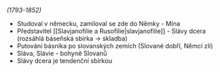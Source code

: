 *(1793-1852)*
- Studoval v německu, zamiloval se zde do Němky - Mína
- Představitel [[Slavjanofilie a Rusofilie|slavjanofilie]] - Slávy dcera (rozsáhlá báseňská sbírka -> skladba)
- Putování básníka po slovanských zemích (Slované dobří, Němci zlí)
- Sláva, Slávie - bohyně Slovanů
- Slávy dcera je tendenční sbírkou